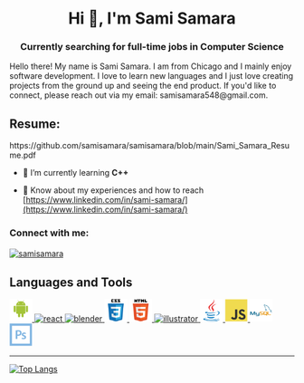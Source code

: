 <h1 align="center">Hi 👋, I'm Sami Samara</h1>
<h3 align="center">Currently searching for full-time jobs in Computer Science</h3>
Hello there! My name is Sami Samara. I am from Chicago and I mainly enjoy software development. I love to learn new languages and I just love creating projects from the ground up and seeing the end product. If you'd like to connect, please reach out via my email: samisamara548@gmail.com. 

<h2>Resume:</h2>
https://github.com/samisamara/samisamara/blob/main/Sami_Samara_Resume.pdf 

- 🌱 I’m currently learning **C++**

- 📄 Know about my experiences and how to reach [https://www.linkedin.com/in/sami-samara/](https://www.linkedin.com/in/sami-samara/)

<h3 align="left">Connect with me:</h3>
<p align="left">
<a href="https://www.linkedin.com/in/sami-samara/" target="blank"><img align="center" src="https://cdn.jsdelivr.net/npm/simple-icons@3.0.1/icons/linkedin.svg" alt="samisamara" height="30" width="40" /></a>
</p>

## Languages and Tools
<p align="left"> <a href="https://developer.android.com" target="_blank" rel="noreferrer"> <img src="https://raw.githubusercontent.com/devicons/devicon/master/icons/android/android-original-wordmark.svg" alt="android" width="40" height="40"/> </a> <a href="https://reactjs.org/" target="_blank" rel="noreferrer"> <img src="https://cdn.jsdelivr.net/gh/devicons/devicon/icons/react/react-original-wordmark.svg" alt="react" width="40" height="40" target="_blank" rel="noreferrer"/><a href="https://www.blender.org/" target="_blank" rel="noreferrer"> <img src="https://download.blender.org/branding/community/blender_community_badge_white.svg" alt="blender" width="40" height="40"/> </a> <a href="https://www.w3schools.com/css/" target="_blank" rel="noreferrer"> <img src="https://raw.githubusercontent.com/devicons/devicon/master/icons/css3/css3-original-wordmark.svg" alt="css3" width="40" height="40"/> </a> <a href="https://www.w3.org/html/" target="_blank" rel="noreferrer"> <img src="https://raw.githubusercontent.com/devicons/devicon/master/icons/html5/html5-original-wordmark.svg" alt="html5" width="40" height="40"/> </a> <a href="https://www.adobe.com/in/products/illustrator.html" target="_blank" rel="noreferrer"> <img src="https://www.vectorlogo.zone/logos/adobe_illustrator/adobe_illustrator-icon.svg" alt="illustrator" width="40" height="40"/> </a> <a href="https://www.java.com" target="_blank" rel="noreferrer"> <img src="https://raw.githubusercontent.com/devicons/devicon/master/icons/java/java-original.svg" alt="java" width="40" height="40"/> </a> <a href="https://developer.mozilla.org/en-US/docs/Web/JavaScript" target="_blank" rel="noreferrer"> <img src="https://raw.githubusercontent.com/devicons/devicon/master/icons/javascript/javascript-original.svg" alt="javascript" width="40" height="40"/> </a> <a href="https://www.mysql.com/" target="_blank" rel="noreferrer"> <img src="https://raw.githubusercontent.com/devicons/devicon/master/icons/mysql/mysql-original-wordmark.svg" alt="mysql" width="40" height="40"/> </a> <a href="https://www.photoshop.com/en" target="_blank" rel="noreferrer"> <img src="https://raw.githubusercontent.com/devicons/devicon/master/icons/photoshop/photoshop-line.svg" alt="photoshop" width="40" height="40"/> </a> </p>

---

[![Top Langs](https://github-readme-stats.vercel.app/api/top-langs/?username=samisamara&layout=compact)](https://github.com/anuraghazra/github-readme-stats)

<!---
samisamara/samisamara is a ✨ special ✨ repository because its `README.md` (this file) appears on your GitHub profile.
You can click the Preview link to take a look at your changes.
--->
